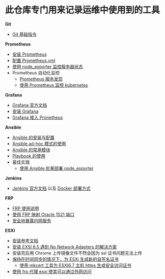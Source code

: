 # 此仓库专门用来记录运维中使用到的工具

__Git__
- [Git 基础指令](https://github.com/lcePolarBear/Ops_Automation_Note/blob/master/Git/Git%20%E5%9F%BA%E7%A1%80%E6%8C%87%E4%BB%A4.md)

__Prometheus__
- [安装 Prometheus](https://github.com/lcePolarBear/Ops_Automation_Note/blob/master/Prometheus/%E5%AE%89%E8%A3%85%20Prometheus.md)
- [配置 Prometheus.yml](https://github.com/lcePolarBear/Ops_Automation_Note/blob/master/Prometheus/如何配置%20Prometheus.yml%20文件.md)
- [使用 node_exporter 监控服务器状态](https://github.com/lcePolarBear/Ops_Automation_Note/blob/master/Prometheus/%E4%BD%BF%E7%94%A8%20node_exporter%20%E7%9B%91%E6%8E%A7%E6%9C%8D%E5%8A%A1%E5%99%A8%E7%8A%B6%E6%80%81.md)
- Prometheus 自动化监控
    - [Prometheus 服务发现](https://github.com/lcePolarBear/Ops_Automation_Note/blob/master/Prometheus/Prometheus%20%E6%9C%8D%E5%8A%A1%E5%8F%91%E7%8E%B0.md)
    - [使用 Prometheus 监控 kubernetes](https://github.com/lcePolarBear/Ops_Automation_Note/blob/master/Prometheus/%E4%BD%BF%E7%94%A8%20Prometheus%20%E7%9B%91%E6%8E%A7%20kubernetes.md)

__Grafana__
- [Grafana 官方文档](https://grafana.com/docs/)
- [安装 Grafana](https://github.com/lcePolarBear/Ops_Automation_Note/blob/master/Grafana/%E5%AE%89%E8%A3%85%20Grafana.md)
- [Grafana 接入 Pronetheus](https://github.com/lcePolarBear/Ops_Automation_Note/blob/master/Grafana/Grafana%20%E6%8E%A5%E5%85%A5%20Prometheus.md)

__Ansible__
- [Ansible 的安装与配置](https://github.com/lcePolarBear/Ops_Automation_Note/blob/master/Ansible/Ansible%20%E7%9A%84%E5%AE%89%E8%A3%85%E4%B8%8E%E9%85%8D%E7%BD%AE.md)
- [Ansible ad-hoc 模式的使用](https://github.com/lcePolarBear/Ops_Automation_Note/blob/master/Ansible/Ansible%20ad-hoc%20%E6%A8%A1%E5%BC%8F%E7%9A%84%E4%BD%BF%E7%94%A8.md)
- [Ansible 的常用模块](https://github.com/lcePolarBear/Ops_Automation_Note/blob/master/Ansible/Ansible%20%E7%9A%84%E5%B8%B8%E7%94%A8%E6%A8%A1%E5%9D%97.md)
- [Playbook 的使用]()
- 最佳实践
    - [使用 Ansible 批量部署 node_exporter]()

__Jenkins__
- [Jenkins 官方文档](https://jenkins.io/zh/doc/) 以及 [Docker 部署方式](https://jenkins.io/zh/doc/book/installing/)

__FRP__
- [FRP 使用说明](https://github.com/fatedier/frp/blob/master/README_zh.md)
- [使用 FRP 映射 Oracle 1521 端口](https://github.com/lcePolarBear/Ops_Automation_Note/blob/master/FRP/Oracle%201521端口映映射.md)
- [安全地暴露内网服务](https://gofrp.org/docs/examples/stcp/)

__ESXI__
- [安装参考文档](https://i4t.com/2773.html)
- [安装 EXSI 6.5 遇到 No Network Adapters 的解决方案](https://www.dyxmq.cn/windows/software/vsphere-esxi-no-network-adapters.html)
- 安装完后用 Chrome 上传镜像文件不然会因为 ssl 证书问题无法上传
- [保持在时间同步的情况下，为 ESXi 生成新的自签名证书](https://docs.vmware.com/cn/VMware-vSphere/5.5/com.vmware.vsphere.security.doc/GUID-EA0587C7-5151-40B4-88F0-C341E6B1F8D0.html)
    - [使用 mkcert 工具为 ESXI6.7 主机 https 生成安全访问证书](https://blog.csdn.net/kadwf123/article/details/108314038)
- [使用 frp 代理 esxi 使其可以通过外网访问](https://blog.csdn.net/weixin_42318691/article/details/108396640)